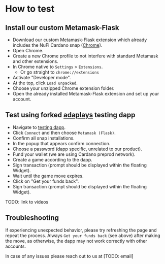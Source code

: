 # How to test

## Install our custom Metamask-Flask

- Download our custom Metamask-Flask extension which already includes the NuFi Cardano snap ([Chrome](https://github.com/nufi-official/metamask-snap-demo/releases/download/0.0.1/nufi-snap-demo-metamask-ext-build-chrome-0.0.1.zip)).
- Open Chrome.
- Create a new Chrome profile to not interfere with standard Metamask and other extensions.
- In Chrome native to `Settings` > `Extensions`.
  * Or go straight to `chrome://extensions`
- Activate "Developer mode".
- At the top, click `Load unpacked`.
- Choose your unzipped Chrome extension folder.
- Open the already installed Metamask-Flask extension and set up your account.

## Test using forked [adaplays](https://github.com/vacuumlabs/nufi-adaplays.xyz) testing dapp
- Navigate to [testing dapp](https://nufi-demo-snap-ef00b1df8cce.herokuapp.com/).
- Click `Connect` and then choose `Metamask (Flask)`.
- Confirm all snap installations.
- In the popup that appears confirm connection.
- Choose a password (dapp specific, unrelated to our product).
- Fund your wallet (we are using Cardano preprod network).
- Create a game according to the dapp.
- Sign transaction (prompt should be displayed within the floating Widget).
- Wait until the game move expires.
- Click on "Get your funds back".
- Sign transaction (prompt should be displayed within the floating Widget).

TODO: link to videos

## Troubleshooting

If experiencing unexpected behavior, please try refreshing the page and repeat the process.
Always `Get your funds back` (see above) after making the move, as otherwise, the dapp may not
work correctly with other accounts.

In case of any issues please reach out to us at [TODO: email]

